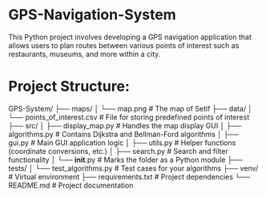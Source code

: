 # GPS-Navigation-System
This Python project involves developing a GPS navigation application that allows users to plan routes between various points of interest such as restaurants, museums, and more within a city.  


# Project Structure:

GPS-System/
├── maps/
│   └── map.png                # The map of Setif
├── data/
│   └── points_of_interest.csv # File for storing predefined points of interest
├── src/
│   ├── display_map.py         # Handles the map display GUI
│   ├── algorithms.py          # Contains Dijkstra and Bellman-Ford algorithms
│   ├── gui.py                 # Main GUI application logic
│   ├── utils.py               # Helper functions (coordinate conversions, etc.)
│   ├── search.py              # Search and filter functionality
│   └── __init__.py            # Marks the folder as a Python module
├── tests/
│   └── test_algorithms.py     # Test cases for your algorithms
├── venv/                      # Virtual environment
├── requirements.txt           # Project dependencies
└── README.md                  # Project documentation
